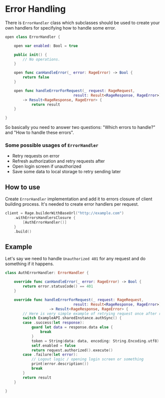 Error Handling
=============================
There is `ErrorHandler` class which subclasses should be used to create your own handlers for specifying how to handle some error.

```swift
open class ErrorHandler {

    open var enabled: Bool = true

    public init() {
        // No operations.
    }

    open func canHandleError(_ error: RageError) -> Bool {
        return false
    }

    open func handleErrorForRequest(_ request: RageRequest,
                               result: Result<RageResponse, RageError>)
        -> Result<RageResponse, RageError> {
            return result
    }

}
```
So basically you need to answer two questions: "Which errors to handle?" and "How to handle these errors".

### Some possible usages of `ErrorHandler` ###
- Retry requests on error
- Refresh authorization and retry requests after
- Open login screen if unauthorized
- Save some data to local storage to retry sending later

## How to use ##
Create `ErrorHandler` implementation and add it to errors closure of client building process. It's needed to create error handlers per request.
```swift
client = Rage.builderWithBaseUrl("http://example.com")
    .withErrorsHandlersClosure {
        [AuthErrorHandler()]
    }
    .build()
```

## Example ##
Let's say we need to handle `Unauthorized 401` for any request and do something if it happens.

```swift
class AuthErrorHandler: ErrorHandler {

    override func canHandleError(_ error: RageError) -> Bool {
        return error.statusCode() == 401
    }

    override func handleErrorForRequest(_ request: RageRequest,
                               result: Result<RageResponse, RageError>)
                    -> Result<RageResponse, RageError> {
        // Here is very simple example of retrying request once after repeated auth request
        switch ExampleAPI.sharedInstance.authSync() {
        case .success(let response):
            guard let data = response.data else {
                break
            }
            token = String(data: data, encoding: String.Encoding.utf8)!
            self.enabled = false
            return request.authorized().execute()
        case .failure(let error):
            // Logout logic / opening login screen or something
            print(error.description())
            break
        }
        return result
    }

}
```
